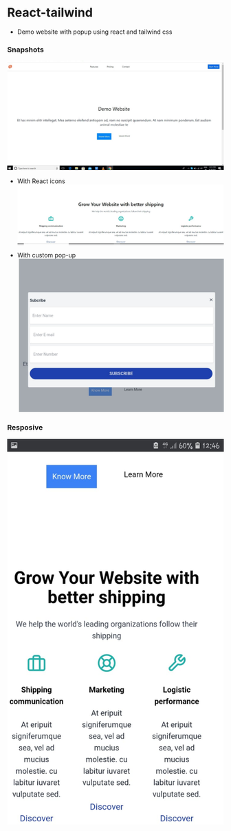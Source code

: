 # React-tailwind
- Demo website with popup using react and tailwind css
### Snapshots
  ![](snaps/1.jpeg)
  
 - With React icons
  ![](snaps/2.jpeg)
  
 - With custom pop-up
  ![](snaps/4.jpeg)
  
  ### Resposive
  
   ![](snaps/5.jpeg)
